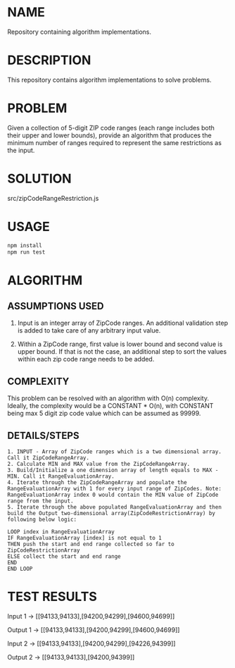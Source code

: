# NAME

Repository containing algorithm implementations.

# DESCRIPTION

This repository contains algorithm implementations to solve problems.

# PROBLEM

Given a collection of 5-digit ZIP code ranges (each range includes both their upper and lower bounds), provide an algorithm that produces the minimum number of ranges required to represent the same restrictions as the input.

# SOLUTION 
src/zipCodeRangeRestriction.js

# USAGE
```javascript
npm install
npm run test
```

# ALGORITHM

ASSUMPTIONS USED
-----------

1. Input is an integer array of ZipCode ranges. An additional validation step is added to take care of any arbitrary input value.

2. Within a ZipCode range, first value is lower bound and second value is upper bound. If that is not the case, an additional step to sort the values within each zip code range needs to be added.

COMPLEXITY
-----------
This problem can be resolved with an algorithm with O(n) complexity. 
Ideally, the complexity would be a CONSTANT * O(n), with CONSTANT being max 5 digit zip code value which can be assumed as 99999.

DETAILS/STEPS
-----------
```
1. INPUT - Array of ZipCode ranges which is a two dimensional array. Call it ZipCodeRangeArray. 
2. Calculate MIN and MAX value from the ZipCodeRangeArray.
3. Build/Initialize a one dimension array of length equals to MAX - MIN. Call it RangeEvaluationArray.
4. Iterate through the ZipCodeRangeArray and populate the RangeEvaluationArray with 1 for every input range of ZipCodes. Note: RangeEvaluationArray index 0 would contain the MIN value of ZipCode range from the input.
5. Iterate through the above populated RangeEvaluationArray and then build the Output two-dimensional array(ZipCodeRestrictionArray) by following below logic:

LOOP index in RangeEvaluationArray
IF RangeEvaluationArray [index] is not equal to 1
THEN push the start and end range collected so far to ZipCodeRestrictionArray
ELSE collect the start and end range
END
END LOOP
```

# TEST RESULTS
Input 1 -> [[94133,94133],[94200,94299],[94600,94699]]

Output 1 -> [[94133,94133],[94200,94299],[94600,94699]]

Input 2 -> [[94133,94133],[94200,94299],[94226,94399]]

Output 2 -> [[94133,94133],[94200,94399]]
